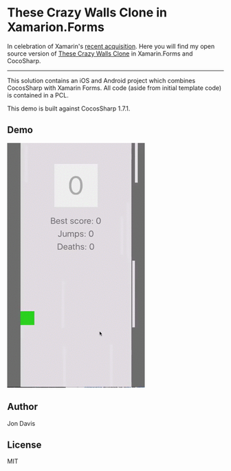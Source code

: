 # These Crazy Walls Clone in Xamarion.Forms

In celebration of Xamarin's [recent acquisition](https://blog.xamarin.com/a-xamarin-microsoft-future/?utm_medium=social&utm_campaign=blog&utm_source=twitter&utm_content=xamarin-joins-microsoft&utm_term=). Here you will find my open source version of [These Crazy Walls Clone](https://itunes.apple.com/us/app/these-crazy-walls/id1033014013?mt=8) in Xamarin.Forms and CocoSharp.

---
This solution contains an iOS and Android project which combines CocosSharp with Xamarin Forms. All code (aside from initial template code) is contained in a PCL.

This demo is built against CocosSharp 1.7.1.

## Demo
![screenshot](https://github.com/jonedavis/Xamarin.Forms-With-Cocosharp/blob/master/Screenshots/TheseCrazyWallsInForms.gif)

Author
---
Jon Davis

License
---
MIT

